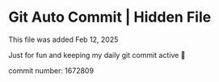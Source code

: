# Git Auto Commit | Hidden File

This file was added Feb 12, 2025

Just for fun and keeping my daily git commit active 🤪

commit number: 1672809
